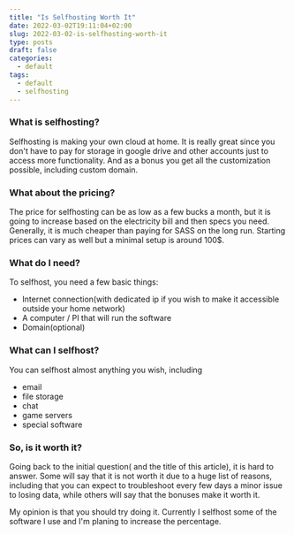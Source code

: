 ```yaml
---
title: "Is Selfhosting Worth It"
date: 2022-03-02T19:11:04+02:00
slug: 2022-03-02-is-selfhosting-worth-it
type: posts
draft: false
categories:
  - default
tags:
  - default
  - selfhosting
---
```


### What is selfhosting?

Selfhosting is making your own cloud at home. It is really great since you don't have to pay for storage in google drive and other accounts just to access more functionality. And as a bonus you get all the customization possible, including custom domain.

### What about the pricing?

The price for selfhosting can be as low as a few bucks a month, but it is going to increase based on the electricity bill and then specs you need. Generally, it is much cheaper than paying for SASS on the long run.
Starting prices can vary as well but a minimal setup is around 100$.

### What do I need?

To selfhost, you need a few basic things:

- Internet connection(with dedicated ip if you wish to make it accessible outside your home network)
- A computer / PI that will run the software
- Domain(optional)

### What can I selfhost?

You can selfhost almost anything you wish, including

- email
- file storage
- chat
- game servers
- special software

### So, is it worth it?

Going back to the initial question( and the title of this article), it is hard to answer. Some will say that it is not worth it due to a huge list of reasons, including that you can expect to troubleshoot every few days a minor issue to losing data, while others will say that the bonuses make it worth it.

My opinion is that you should try doing it. Currently I selfhost some of the software I use and I'm planing to increase the percentage.
